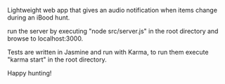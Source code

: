 Lightweight web app that gives an audio notification when items change during an iBood hunt.

run the server by executing "node src/server.js" in the root directory and browse to localhost:3000.

Tests are written in Jasmine and run with Karma, to run them execute "karma start" in the root directory.

Happy hunting!
